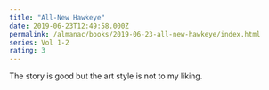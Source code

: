 ```yaml
---
title: "All-New Hawkeye"
date: 2019-06-23T12:49:58.000Z
permalink: /almanac/books/2019-06-23-all-new-hawkeye/index.html
series: Vol 1-2
rating: 3
---
```


The story is good but the art style is not to my liking.